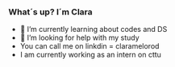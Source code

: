 ### What´s up? I´m Clara 



- 🌱 I’m currently learning about codes and DS
- 🤔 I’m looking for help with my study
- You can call me on linkdin = claramelorod
- I am currently working as an intern on cttu







